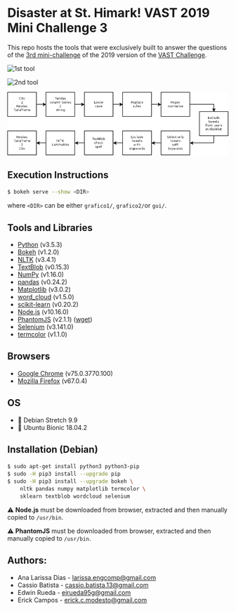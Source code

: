 # Disaster at St. Himark! VAST 2019 Mini Challenge 3
This repo hosts the tools that were exclusively built to answer the questions of 
the [3rd mini-challenge](https://vast-challenge.github.io/2019/MC3.html) of the 
2019 version of the [VAST Challenge](https://vast-challenge.github.io/2019/).

![1st tool](screenshots/grafico1.gif)

![2nd tool](screenshots/grafico2.gif)

![preprocessing](screenshots/preprocessing.png)

## Execution Instructions
```bash
$ bokeh serve --show <DIR>
```
where `<DIR>` can be either `grafico1/`, `grafico2/`or `gui/`.

## Tools and Libraries
- [Python](https://www.python.org/downloads/) (v3.5.3)
- [Bokeh](https://bokeh.pydata.org/en/latest/) (v1.2.0)
- [NLTK](https://www.nltk.org/) (v3.4.1)
- [TextBlob](https://textblob.readthedocs.io/en/dev/) (v0.15.3)
- [NumPy](https://www.numpy.org/) (v1.16.0)
- [pandas](https://pandas.pydata.org/) (v0.24.2)
- [Matplotlib](https://matplotlib.org/) (v3.0.2)
- [word_cloud](https://github.com/amueller/word_cloud) (v1.5.0)
- [scikit-learn](https://scikit-learn.org/stable/) (v0.20.2)
- [Node.js](https://nodejs.org/en/download/) (v10.16.0)
- [PhantomJS](https://phantomjs.org/) (v2.1.1) ([wget](https://bitbucket.org/ariya/phantomjs/downloads/phantomjs-2.1.1-linux-x86_64.tar.bz2))
- [Selenium](https://selenium-python.readthedocs.io/) (v3.141.0)
- [termcolor](https://pypi.org/project/termcolor/) (v1.1.0)

## Browsers
- [Google Chrome](https://www.google.com/chrome/) (v75.0.3770.100)
- [Mozilla Firefox](https://www.mozilla.org/en-US/firefox/new/) (v67.0.4)     

## OS
- :penguin: Debian Stretch 9.9 
- :penguin: Ubuntu Bionic 18.04.2 

## Installation (Debian)
```bash
$ sudo apt-get install python3 python3-pip
$ sudo -H pip3 install --upgrade pip
$ sudo -H pip3 install --upgrade bokeh \
    nltk pandas numpy matplotlib termcolor \
    sklearn textblob wordcloud selenium
```
:warning: **Node.js** must be downloaded from browser, extracted and then
manually copied to `/usr/bin`.

:warning: **PhantomJS** must be downloaded from browser, extracted and then
manually copied to `/usr/bin`.

## Authors:
- Ana Larissa Dias - larissa.engcomp@gmail.com
- Cassio Batista   - cassio.batista.13@gmail.com 
- Edwin Rueda      - ejrueda95g@gmail.com
- Erick Campos     - erick.c.modesto@gmail.com
